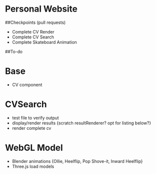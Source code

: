 # Personal Website

##Checkpoints (pull requests)
* Complete CV Render
* Complete CV Search
* Complete Skateboard Animation

##To-do

# Base
* CV component

# CVSearch
* test file to verify output
* display/render results {scratch resultRenderer? opt for listing below?}
* render complete cv 

# WebGL Model
* Blender animations {Ollie, Heelflip, Pop Shove-it, Inward Heelflip}
* Three.js load models

